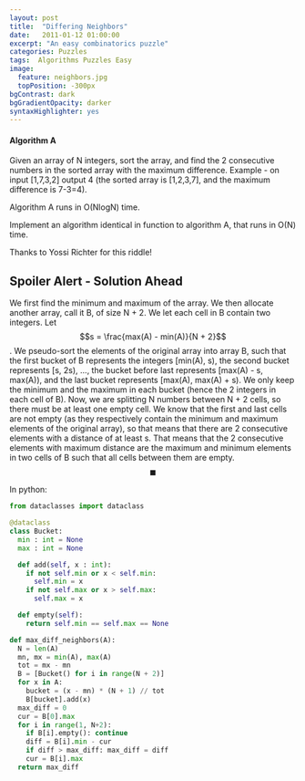```yaml
---
layout: post
title:  "Differing Neighbors"
date:   2011-01-12 01:00:00
excerpt: "An easy combinatorics puzzle"
categories: Puzzles
tags:  Algorithms Puzzles Easy
image:
  feature: neighbors.jpg
  topPosition: -300px
bgContrast: dark
bgGradientOpacity: darker
syntaxHighlighter: yes
---
```

#### Algorithm A

Given an array of N integers, sort the array, and find the 2 consecutive numbers in the sorted array with the maximum difference.
Example - on input [1,7,3,2] output 4 (the sorted array is [1,2,3,7], and the maximum difference is 7-3=4).

Algorithm A runs in O(NlogN) time.

Implement an algorithm identical in function to algorithm A, that runs in O(N) time.

Thanks to Yossi Richter for this riddle!

## Spoiler Alert - Solution Ahead

We first find the minimum and maximum of the array. We then allocate another array, call it B, of size N + 2. We let each cell in B contain two integers. Let $$s = \frac{max(A) - min(A)}{N + 2}$$. We pseudo-sort the elements of the original array into array B, such that the first bucket of B represents the integers \[min(A), s\), the second bucket represents \[s, 2s\), ..., the bucket before last represents \[max(A) - s, max(A)\), and the last bucket represents \[max(A), max(A) + s\). We only keep the minimum and the maximum in each bucket (hence the 2 integers in each cell of B). Now, we are splitting N numbers between N + 2 cells, so there must be at least one empty cell. We know that the first and last cells are not empty (as they respectively contain the minimum and maximum elements of the original array), so that means that there are 2 consecutive elements with a distance of at least s. That means that the 2 consecutive elements with maximum distance are the maximum and minimum elements in two cells of B such that all cells between them are empty. $$\blacksquare$$

In python:

```python
from dataclasses import dataclass

@dataclass
class Bucket:
  min : int = None
  max : int = None

  def add(self, x : int):
    if not self.min or x < self.min:
      self.min = x
    if not self.max or x > self.max:
      self.max = x

  def empty(self):
    return self.min == self.max == None

def max_diff_neighbors(A):
  N = len(A)
  mn, mx = min(A), max(A)
  tot = mx - mn
  B = [Bucket() for i in range(N + 2)]
  for x in A:
    bucket = (x - mn) * (N + 1) // tot
    B[bucket].add(x)
  max_diff = 0
  cur = B[0].max
  for i in range(1, N+2):
    if B[i].empty(): continue
    diff = B[i].min - cur
    if diff > max_diff: max_diff = diff
    cur = B[i].max
  return max_diff
```